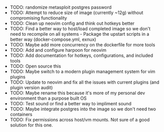 - TODO: randomize metasploit postgres password
- TODO: Attempt to reduce size of image (currently ~12g) without compromising functionality
- TODO: Clean up neovim config and think out hotkeys better
- TODO: Find a better way to host/load completed image so we don't need to recompile on all systems
        - Package the upstart scripts in a better way (docker-compose.yml, exnux)
- TODO: Maybe add more concurrency on the dockerfile for more tools
- TODO: Add and configure harpoon for neovim
- TODO: Add documentation for hotkeys, configurations, and included tools
- TODO: Open source this
- TODO: Maybe switch to a modern plugin management system for vim plugins 
- TODO: Update to neovim and fix all the issues with current plugins (and plugin version audit)
- TODO: Maybe rename this because it's more of my personal dev environment than a purpose built OS
- TODO: Test sound or find a better way to impliment sound
- TODO: Maybe integrate postgres into the image so we don't need two containers
- TODO: Fix permissions across host/vm mounts. Not sure of a good solution for this one.
